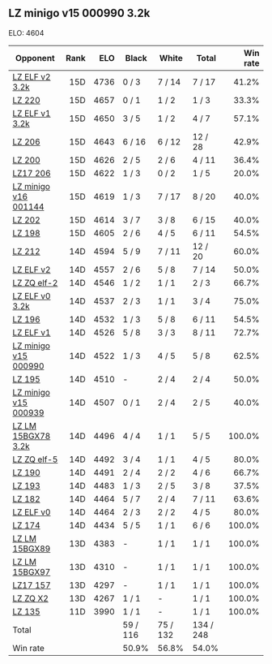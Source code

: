 ## LZ minigo v15 000990 3.2k ##

ELO: 4604

Opponent | Rank | ELO | Black | White | Total | Win rate
---------|-----:|----:|-------|-------|-------|-------:
[LZ ELF v2 3.2k](LZ%20ELF%20v2%203.2k.md) | 15D | 4736 | 0 / 3 | 7 / 14 | 7 / 17 | 41.2%
[LZ 220](LZ%20220.md) | 15D | 4657 | 0 / 1 | 1 / 2 | 1 / 3 | 33.3%
[LZ ELF v1 3.2k](LZ%20ELF%20v1%203.2k.md) | 15D | 4650 | 3 / 5 | 1 / 2 | 4 / 7 | 57.1%
[LZ 206](LZ%20206.md) | 15D | 4643 | 6 / 16 | 6 / 12 | 12 / 28 | 42.9%
[LZ 200](LZ%20200.md) | 15D | 4626 | 2 / 5 | 2 / 6 | 4 / 11 | 36.4%
[LZ17 206](LZ17%20206.md) | 15D | 4622 | 1 / 3 | 0 / 2 | 1 / 5 | 20.0%
[LZ minigo v16 001144](LZ%20minigo%20v16%20001144.md) | 15D | 4619 | 1 / 3 | 7 / 17 | 8 / 20 | 40.0%
[LZ 202](LZ%20202.md) | 15D | 4614 | 3 / 7 | 3 / 8 | 6 / 15 | 40.0%
[LZ 198](LZ%20198.md) | 15D | 4605 | 2 / 6 | 4 / 5 | 6 / 11 | 54.5%
[LZ 212](LZ%20212.md) | 14D | 4594 | 5 / 9 | 7 / 11 | 12 / 20 | 60.0%
[LZ ELF v2](LZ%20ELF%20v2.md) | 14D | 4557 | 2 / 6 | 5 / 8 | 7 / 14 | 50.0%
[LZ ZQ elf-2](LZ%20ZQ%20elf-2.md) | 14D | 4546 | 1 / 2 | 1 / 1 | 2 / 3 | 66.7%
[LZ ELF v0 3.2k](LZ%20ELF%20v0%203.2k.md) | 14D | 4537 | 2 / 3 | 1 / 1 | 3 / 4 | 75.0%
[LZ 196](LZ%20196.md) | 14D | 4532 | 1 / 3 | 5 / 8 | 6 / 11 | 54.5%
[LZ ELF v1](LZ%20ELF%20v1.md) | 14D | 4526 | 5 / 8 | 3 / 3 | 8 / 11 | 72.7%
[LZ minigo v15 000990](LZ%20minigo%20v15%20000990.md) | 14D | 4522 | 1 / 3 | 4 / 5 | 5 / 8 | 62.5%
[LZ 195](LZ%20195.md) | 14D | 4510 | - | 2 / 4 | 2 / 4 | 50.0%
[LZ minigo v15 000939](LZ%20minigo%20v15%20000939.md) | 14D | 4507 | 0 / 1 | 2 / 4 | 2 / 5 | 40.0%
[LZ LM 15BGX78 3.2k](LZ%20LM%2015BGX78%203.2k.md) | 14D | 4496 | 4 / 4 | 1 / 1 | 5 / 5 | 100.0%
[LZ ZQ elf-5](LZ%20ZQ%20elf-5.md) | 14D | 4492 | 3 / 4 | 1 / 1 | 4 / 5 | 80.0%
[LZ 190](LZ%20190.md) | 14D | 4491 | 2 / 4 | 2 / 2 | 4 / 6 | 66.7%
[LZ 193](LZ%20193.md) | 14D | 4483 | 1 / 3 | 2 / 5 | 3 / 8 | 37.5%
[LZ 182](LZ%20182.md) | 14D | 4464 | 5 / 7 | 2 / 4 | 7 / 11 | 63.6%
[LZ ELF v0](LZ%20ELF%20v0.md) | 14D | 4464 | 2 / 3 | 2 / 2 | 4 / 5 | 80.0%
[LZ 174](LZ%20174.md) | 14D | 4434 | 5 / 5 | 1 / 1 | 6 / 6 | 100.0%
[LZ LM 15BGX89](LZ%20LM%2015BGX89.md) | 13D | 4383 | - | 1 / 1 | 1 / 1 | 100.0%
[LZ LM 15BGX97](LZ%20LM%2015BGX97.md) | 13D | 4310 | - | 1 / 1 | 1 / 1 | 100.0%
[LZ17 157](LZ17%20157.md) | 13D | 4297 | - | 1 / 1 | 1 / 1 | 100.0%
[LZ ZQ X2](LZ%20ZQ%20X2.md) | 13D | 4267 | 1 / 1 | - | 1 / 1 | 100.0%
[LZ 135](LZ%20135.md) | 11D | 3990 | 1 / 1 | - | 1 / 1 | 100.0%
Total | | | 59 / 116 | 75 / 132 | 134 / 248 | 
Win rate| | | 50.9% | 56.8% | 54.0% | 
